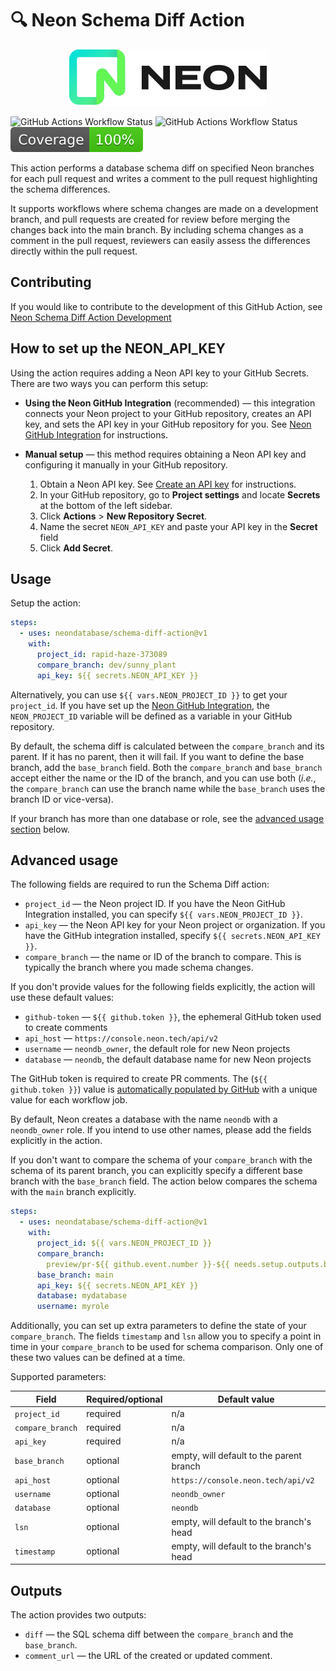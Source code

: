 # 🔍 Neon Schema Diff Action

<p align="center">
  <picture>
    <source media="(prefers-color-scheme: dark)" srcset="./docs/neon-logo-dark-color.svg">
    <img alt="Neon logo" src="./docs/neon-logo-light-color.svg">
  </picture>
</p>

![GitHub Actions Workflow Status](https://img.shields.io/github/actions/workflow/status/neondatabase/schema-diff-action/.github%2Fworkflows%2Flinter.yml?label=%F0%9F%94%8D%20Lint)
![GitHub Actions Workflow Status](https://img.shields.io/github/actions/workflow/status/neondatabase/schema-diff-action/.github%2Fworkflows%2Fci.yml?label=%F0%9F%8F%97%EF%B8%8F%20Build)
[![coverage](./docs/coverage.svg)](./docs/coverage.svg)

This action performs a database schema diff on specified Neon branches for each
pull request and writes a comment to the pull request highlighting the schema
differences.

It supports workflows where schema changes are made on a development branch, and
pull requests are created for review before merging the changes back into the
main branch. By including schema changes as a comment in the pull request,
reviewers can easily assess the differences directly within the pull request.

## Contributing

If you would like to contribute to the development of this GitHub Action, see
[Neon Schema Diff Action Development](docs/development.md)

## How to set up the NEON_API_KEY

Using the action requires adding a Neon API key to your GitHub Secrets. There
are two ways you can perform this setup:

- **Using the Neon GitHub Integration** (recommended) — this integration
  connects your Neon project to your GitHub repository, creates an API key, and
  sets the API key in your GitHub repository for you. See
  [Neon GitHub Integration](/docs/guides/neon-github-integration) for
  instructions.
- **Manual setup** — this method requires obtaining a Neon API key and
  configuring it manually in your GitHub repository.

  1. Obtain a Neon API key. See
     [Create an API key](https://neon.tech/docs/manage/api-keys#create-an-api-key)
     for instructions.
  1. In your GitHub repository, go to **Project settings** and locate
     **Secrets** at the bottom of the left sidebar.
  1. Click **Actions** > **New Repository Secret**.
  1. Name the secret `NEON_API_KEY` and paste your API key in the **Secret**
     field
  1. Click **Add Secret**.

## Usage

Setup the action:

```yml
steps:
  - uses: neondatabase/schema-diff-action@v1
    with:
      project_id: rapid-haze-373089
      compare_branch: dev/sunny_plant
      api_key: ${{ secrets.NEON_API_KEY }}
```

Alternatively, you can use `${{ vars.NEON_PROJECT_ID }}` to get your
`project_id`. If you have set up the
[Neon GitHub Integration](/docs/guides/neon-github-integration), the
`NEON_PROJECT_ID` variable will be defined as a variable in your GitHub
repository.

By default, the schema diff is calculated between the `compare_branch` and its
parent. If it has no parent, then it will fail. If you want to define the base
branch, add the `base_branch` field. Both the `compare_branch` and `base_branch`
accept either the name or the ID of the branch, and you can use both (_i.e._,
the `compare_branch` can use the branch name while the `base_branch` uses the
branch ID or vice-versa).

If your branch has more than one database or role, see the
[advanced usage section](#advanced-usage) below.

## Advanced usage

The following fields are required to run the Schema Diff action:

- `project_id` — the Neon project ID. If you have the Neon GitHub Integration
  installed, you can specify `${{ vars.NEON_PROJECT_ID }}`.
- `api_key` — the Neon API key for your Neon project or organization. If you
  have the GitHub integration installed, specify `${{ secrets.NEON_API_KEY }}`.
- `compare_branch` — the name or ID of the branch to compare. This is typically
  the branch where you made schema changes.

If you don't provide values for the following fields explicitly, the action will
use these default values:

- `github-token` — `${{ github.token }}`, the ephemeral GitHub token used to
  create comments
- `api_host` — `https://console.neon.tech/api/v2`
- `username` — `neondb_owner`, the default role for new Neon projects
- `database` — `neondb`, the default database name for new Neon projects

The GitHub token is required to create PR comments. The (`${{ github.token }}`)
value is
[automatically populated by GitHub](https://docs.github.com/en/actions/security-for-github-actions/security-guides/automatic-token-authentication)
with a unique value for each workflow job.

By default, Neon creates a database with the name `neondb` with a `neondb_owner`
role. If you intend to use other names, please add the fields explicitly in the
action.

If you don't want to compare the schema of your `compare_branch` with the schema
of its parent branch, you can explicitly specify a different base branch with
the `base_branch` field. The action below compares the schema with the `main`
branch explicitly.

```yml
steps:
  - uses: neondatabase/schema-diff-action@v1
    with:
      project_id: ${{ vars.NEON_PROJECT_ID }}
      compare_branch:
        preview/pr-${{ github.event.number }}-${{ needs.setup.outputs.branch }}
      base_branch: main
      api_key: ${{ secrets.NEON_API_KEY }}
      database: mydatabase
      username: myrole
```

Additionally, you can set up extra parameters to define the state of your
`compare_branch`. The fields `timestamp` and `lsn` allow you to specify a point
in time in your `compare_branch` to be used for schema comparison. Only one of
these two values can be defined at a time.

Supported parameters:

| Field            | Required/optional | Default value                            |
| ---------------- | ----------------- | ---------------------------------------- |
| `project_id`     | required          | n/a                                      |
| `compare_branch` | required          | n/a                                      |
| `api_key`        | required          | n/a                                      |
| `base_branch`    | optional          | empty, will default to the parent branch |
| `api_host`       | optional          | `https://console.neon.tech/api/v2`       |
| `username`       | optional          | `neondb_owner`                           |
| `database`       | optional          | `neondb`                                 |
| `lsn`            | optional          | empty, will default to the branch's head |
| `timestamp`      | optional          | empty, will default to the branch's head |

## Outputs

The action provides two outputs:

- `diff` — the SQL schema diff between the `compare_branch` and the
  `base_branch`.
- `comment_url` — the URL of the created or updated comment.
